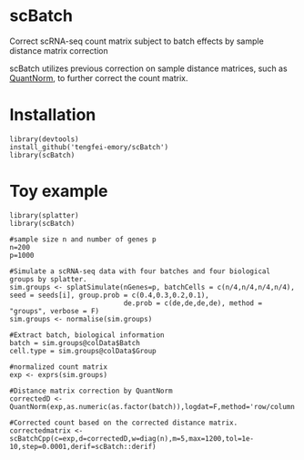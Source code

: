 # scBatch
Correct scRNA-seq count matrix subject to batch effects by sample distance matrix correction

scBatch utilizes previous correction on sample distance matrices, such as [QuantNorm](github.com/tengfei-emory/QuantNorm), to further correct the count matrix.

# Installation
```{r}
library(devtools)
install_github('tengfei-emory/scBatch')
library(scBatch)
```

# Toy example
```{r}
library(splatter)
library(scBatch)

#sample size n and number of genes p
n=200
p=1000

#Simulate a scRNA-seq data with four batches and four biological groups by splatter.
sim.groups <- splatSimulate(nGenes=p, batchCells = c(n/4,n/4,n/4,n/4), seed = seeds[i], group.prob = c(0.4,0.3,0.2,0.1),
                            de.prob = c(de,de,de,de), method = "groups", verbose = F)
sim.groups <- normalise(sim.groups)

#Extract batch, biological information
batch = sim.groups@colData$Batch
cell.type = sim.groups@colData$Group

#normalized count matrix
exp <- exprs(sim.groups)

#Distance matrix correction by QuantNorm   
correctedD <- QuantNorm(exp,as.numeric(as.factor(batch)),logdat=F,method='row/column',cor_method='pearson',max=5)

#Corrected count based on the corrected distance matrix.
correctedmatrix <-scBatchCpp(c=exp,d=correctedD,w=diag(n),m=5,max=1200,tol=1e-10,step=0.0001,derif=scBatch::derif)

```
